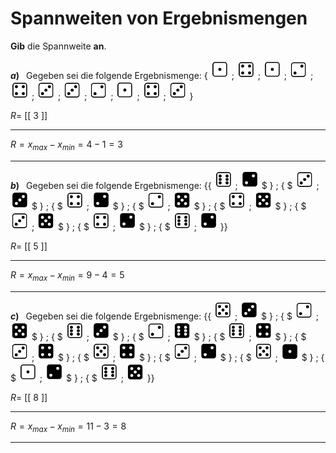 <!--
version:  0.0.1

language: de

@style
main > *:not(:last-child) {
  margin-bottom: 3rem;
}

input {
    text-align: center;
}

.flex-container {
    display: flex;
    flex-wrap: wrap;
    align-items: stretch;
    gap: 20px;
}

.flex-child {
    flex: 1;
    min-width: 350px;
    margin-right: 20px;
}

@media (max-width: 400px) {
    .flex-child {
        flex: 100%;
        margin-right: 0;
    }
}
@end

formula: \carry   \textcolor{red}{\scriptsize #1}
formula: \digit   \rlap{\carry{#1}}\phantom{#2}#2
formula: \permil  \text{‰}

import: https://raw.githubusercontent.com/LiaTemplates/Tikz-Jax/main/README.md

script: https://cdn.jsdelivr.net/gh/LiaTemplates/Tikz-Jax@main/dist/index.js


tags: Spannweite, sehr leicht, sehr niedrig, Angeben

comment: Bestimme die Spannweite von gegebenen Ergebnismengen.

author: Martin Lommatzsch

-->




# Spannweiten von Ergebnismengen



**Gib** die Spannweite **an**.



__$a)\;\;$__ Gegeben sei die folgende Ergebnismenge: 
$\{$ <img src="https://raw.githubusercontent.com/MINT-the-GAP/Aufgabensammlung/refs/heads/main/Repetitorium/Kap7/diew1.png" width="30" height="30"> ; 
<img src="https://raw.githubusercontent.com/MINT-the-GAP/Aufgabensammlung/refs/heads/main/Repetitorium/Kap7/diew4.png" width="30" height="30"> ; 
<img src="https://raw.githubusercontent.com/MINT-the-GAP/Aufgabensammlung/refs/heads/main/Repetitorium/Kap7/diew1.png" width="30" height="30"> ; 
<img src="https://raw.githubusercontent.com/MINT-the-GAP/Aufgabensammlung/refs/heads/main/Repetitorium/Kap7/diew2.png" width="30" height="30"> ; 
<img src="https://raw.githubusercontent.com/MINT-the-GAP/Aufgabensammlung/refs/heads/main/Repetitorium/Kap7/diew4.png" width="30" height="30"> ; 
<img src="https://raw.githubusercontent.com/MINT-the-GAP/Aufgabensammlung/refs/heads/main/Repetitorium/Kap7/diew3.png" width="30" height="30"> ; 
<img src="https://raw.githubusercontent.com/MINT-the-GAP/Aufgabensammlung/refs/heads/main/Repetitorium/Kap7/diew3.png" width="30" height="30"> ; 
<img src="https://raw.githubusercontent.com/MINT-the-GAP/Aufgabensammlung/refs/heads/main/Repetitorium/Kap7/diew2.png" width="30" height="30"> ; 
<img src="https://raw.githubusercontent.com/MINT-the-GAP/Aufgabensammlung/refs/heads/main/Repetitorium/Kap7/diew1.png" width="30" height="30"> ; 
<img src="https://raw.githubusercontent.com/MINT-the-GAP/Aufgabensammlung/refs/heads/main/Repetitorium/Kap7/diew4.png" width="30" height="30"> ; 
<img src="https://raw.githubusercontent.com/MINT-the-GAP/Aufgabensammlung/refs/heads/main/Repetitorium/Kap7/diew3.png" width="30" height="30"> 
$\}$

<!-- data-solution-button="5" -->
$R=$ [[  3  ]]
*******************
$R = x_{max} - x_{min} = 4 - 1 = 3$
*******************









__$b)\;\;$__ Gegeben sei die folgende Ergebnismenge: 
$\{ \{$ 
<img src="https://raw.githubusercontent.com/MINT-the-GAP/Aufgabensammlung/refs/heads/main/Repetitorium/Kap7/diew6.png" width="30" height="30"> ; 
<img src="https://raw.githubusercontent.com/MINT-the-GAP/Aufgabensammlung/refs/heads/main/Repetitorium/Kap7/dieb2.png" width="30" height="30"> $ \} ; \{ $ 
<img src="https://raw.githubusercontent.com/MINT-the-GAP/Aufgabensammlung/refs/heads/main/Repetitorium/Kap7/diew3.png" width="30" height="30"> ; 
<img src="https://raw.githubusercontent.com/MINT-the-GAP/Aufgabensammlung/refs/heads/main/Repetitorium/Kap7/dieb3.png" width="30" height="30"> $ \} ; \{ $ 
<img src="https://raw.githubusercontent.com/MINT-the-GAP/Aufgabensammlung/refs/heads/main/Repetitorium/Kap7/diew4.png" width="30" height="30"> ; 
<img src="https://raw.githubusercontent.com/MINT-the-GAP/Aufgabensammlung/refs/heads/main/Repetitorium/Kap7/dieb2.png" width="30" height="30"> $ \} ; \{ $ 
<img src="https://raw.githubusercontent.com/MINT-the-GAP/Aufgabensammlung/refs/heads/main/Repetitorium/Kap7/diew2.png" width="30" height="30"> ; 
<img src="https://raw.githubusercontent.com/MINT-the-GAP/Aufgabensammlung/refs/heads/main/Repetitorium/Kap7/dieb5.png" width="30" height="30"> $ \} ; \{ $ 
<img src="https://raw.githubusercontent.com/MINT-the-GAP/Aufgabensammlung/refs/heads/main/Repetitorium/Kap7/diew4.png" width="30" height="30"> ; 
<img src="https://raw.githubusercontent.com/MINT-the-GAP/Aufgabensammlung/refs/heads/main/Repetitorium/Kap7/dieb5.png" width="30" height="30"> $ \} ; \{ $ 
<img src="https://raw.githubusercontent.com/MINT-the-GAP/Aufgabensammlung/refs/heads/main/Repetitorium/Kap7/diew3.png" width="30" height="30"> ; 
<img src="https://raw.githubusercontent.com/MINT-the-GAP/Aufgabensammlung/refs/heads/main/Repetitorium/Kap7/dieb5.png" width="30" height="30"> $ \} ; \{ $ 
<img src="https://raw.githubusercontent.com/MINT-the-GAP/Aufgabensammlung/refs/heads/main/Repetitorium/Kap7/diew4.png" width="30" height="30"> ; 
<img src="https://raw.githubusercontent.com/MINT-the-GAP/Aufgabensammlung/refs/heads/main/Repetitorium/Kap7/dieb2.png" width="30" height="30"> $ \} ; \{ $ 
<img src="https://raw.githubusercontent.com/MINT-the-GAP/Aufgabensammlung/refs/heads/main/Repetitorium/Kap7/diew6.png" width="30" height="30"> ; 
<img src="https://raw.githubusercontent.com/MINT-the-GAP/Aufgabensammlung/refs/heads/main/Repetitorium/Kap7/dieb2.png" width="30" height="30"> 
$\} \}$

<!-- data-solution-button="5" -->
$R=$ [[  5  ]]
*******************
$R = x_{max} - x_{min} = 9 - 4 = 5$
*******************




__$c)\;\;$__ Gegeben sei die folgende Ergebnismenge: 
$\{ \{$ 
<img src="https://raw.githubusercontent.com/MINT-the-GAP/Aufgabensammlung/refs/heads/main/Repetitorium/Kap7/diew5.png" width="30" height="30"> ; 
<img src="https://raw.githubusercontent.com/MINT-the-GAP/Aufgabensammlung/refs/heads/main/Repetitorium/Kap7/dieb3.png" width="30" height="30"> $ \} ; \{ $ 
<img src="https://raw.githubusercontent.com/MINT-the-GAP/Aufgabensammlung/refs/heads/main/Repetitorium/Kap7/diew2.png" width="30" height="30"> ; 
<img src="https://raw.githubusercontent.com/MINT-the-GAP/Aufgabensammlung/refs/heads/main/Repetitorium/Kap7/dieb5.png" width="30" height="30"> $ \} ; \{ $ 
<img src="https://raw.githubusercontent.com/MINT-the-GAP/Aufgabensammlung/refs/heads/main/Repetitorium/Kap7/diew6.png" width="30" height="30"> ; 
<img src="https://raw.githubusercontent.com/MINT-the-GAP/Aufgabensammlung/refs/heads/main/Repetitorium/Kap7/dieb3.png" width="30" height="30"> $ \} ; \{ $ 
<img src="https://raw.githubusercontent.com/MINT-the-GAP/Aufgabensammlung/refs/heads/main/Repetitorium/Kap7/diew2.png" width="30" height="30"> ; 
<img src="https://raw.githubusercontent.com/MINT-the-GAP/Aufgabensammlung/refs/heads/main/Repetitorium/Kap7/dieb6.png" width="30" height="30"> $ \} ; \{ $ 
<img src="https://raw.githubusercontent.com/MINT-the-GAP/Aufgabensammlung/refs/heads/main/Repetitorium/Kap7/diew6.png" width="30" height="30"> ; 
<img src="https://raw.githubusercontent.com/MINT-the-GAP/Aufgabensammlung/refs/heads/main/Repetitorium/Kap7/dieb4.png" width="30" height="30"> $ \} ; \{ $ 
<img src="https://raw.githubusercontent.com/MINT-the-GAP/Aufgabensammlung/refs/heads/main/Repetitorium/Kap7/diew3.png" width="30" height="30"> ; 
<img src="https://raw.githubusercontent.com/MINT-the-GAP/Aufgabensammlung/refs/heads/main/Repetitorium/Kap7/dieb4.png" width="30" height="30"> $ \} ; \{ $ 
<img src="https://raw.githubusercontent.com/MINT-the-GAP/Aufgabensammlung/refs/heads/main/Repetitorium/Kap7/diew5.png" width="30" height="30"> ; 
<img src="https://raw.githubusercontent.com/MINT-the-GAP/Aufgabensammlung/refs/heads/main/Repetitorium/Kap7/dieb4.png" width="30" height="30"> $ \} ; \{ $ 
<img src="https://raw.githubusercontent.com/MINT-the-GAP/Aufgabensammlung/refs/heads/main/Repetitorium/Kap7/diew3.png" width="30" height="30"> ; 
<img src="https://raw.githubusercontent.com/MINT-the-GAP/Aufgabensammlung/refs/heads/main/Repetitorium/Kap7/dieb2.png" width="30" height="30"> $ \} ; \{ $ 
<img src="https://raw.githubusercontent.com/MINT-the-GAP/Aufgabensammlung/refs/heads/main/Repetitorium/Kap7/diew5.png" width="30" height="30"> ; 
<img src="https://raw.githubusercontent.com/MINT-the-GAP/Aufgabensammlung/refs/heads/main/Repetitorium/Kap7/dieb1.png" width="30" height="30"> $ \} ; \{ $ 
<img src="https://raw.githubusercontent.com/MINT-the-GAP/Aufgabensammlung/refs/heads/main/Repetitorium/Kap7/diew1.png" width="30" height="30"> ; 
<img src="https://raw.githubusercontent.com/MINT-the-GAP/Aufgabensammlung/refs/heads/main/Repetitorium/Kap7/dieb2.png" width="30" height="30"> $ \} ; \{ $ 
<img src="https://raw.githubusercontent.com/MINT-the-GAP/Aufgabensammlung/refs/heads/main/Repetitorium/Kap7/diew6.png" width="30" height="30"> ; 
<img src="https://raw.githubusercontent.com/MINT-the-GAP/Aufgabensammlung/refs/heads/main/Repetitorium/Kap7/dieb5.png" width="30" height="30"> 
$\} \}$

<!-- data-solution-button="5" -->
$R=$ [[  8  ]]
*******************
$R = x_{max} - x_{min} = 11 - 3 = 8$
*******************







